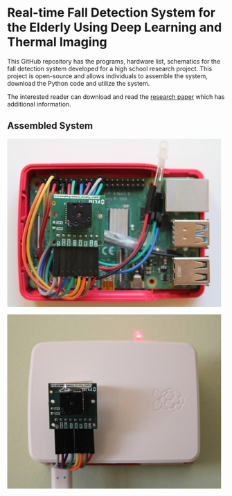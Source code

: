 # Real-time Fall Detection System for the Elderly Using Deep Learning and Thermal Imaging

This GitHub repository has the programs, hardware list, schematics for the fall detection system developed for a high school research project. This project is open-source and allows individuals to assemble the system, download the Python code and utilize the system. 

The interested reader can download and read the [research paper](https://github.com/vsv04/Fall-Detection-System/blob/master/RESEARCH%20PAPER/Research%20Paper.pdf) which has additional information.


## Assembled System
![](https://github.com/vsv04/Fall-Detection-System/blob/master/SCHEMATICS/Images/Fall_detection_system_V2.jpg)


![](https://github.com/vsv04/Fall-Detection-System/blob/master/SCHEMATICS/Images/Fall_detection_system_V3.jpg)
